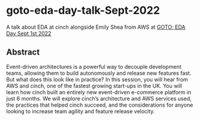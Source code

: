 # goto-eda-day-talk-Sept-2022
A talk about EDA at cinch alongside Emily Shea from AWS at [GOTO; EDA Day Sept 1st 2022](https://gotoldn.com/2022-eda-aws-day/schedule?date=2022-09-01)

## Abstract 

Event-driven architectures is a powerful way to decouple development teams, allowing them to build autonomously and release new features fast. But what does this look like in practice? In this session, you will hear from AWS and cinch, one of the fastest growing start-ups in the UK. You will learn how cinch built an entirely new event-driven e-commerce platform in just 6 months. We will explore cinch’s architecture and AWS services used, the practices that helped cinch succeed, and the considerations for anyone looking to increase team agility and feature release velocity.
